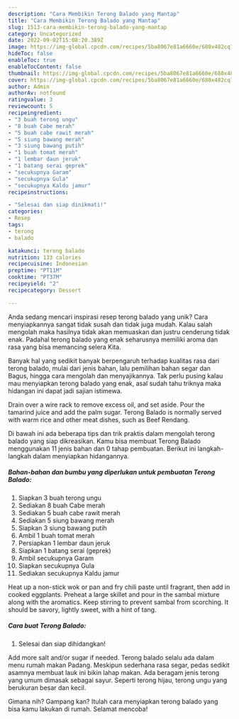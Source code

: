 ```yaml
---
description: "Cara Membikin Terong Balado yang Mantap"
title: "Cara Membikin Terong Balado yang Mantap"
slug: 1513-cara-membikin-terong-balado-yang-mantap
category: Uncategorized
date: 2022-09-02T15:08:20.389Z
image: https://img-global.cpcdn.com/recipes/5ba8067e81a6660e/680x482cq70/terong-balado-foto-resep-utama.jpg
hideToc: false
enableToc: true
enableTocContent: false
thumbnail: https://img-global.cpcdn.com/recipes/5ba8067e81a6660e/680x482cq70/terong-balado-foto-resep-utama.jpg
cover: https://img-global.cpcdn.com/recipes/5ba8067e81a6660e/680x482cq70/terong-balado-foto-resep-utama.jpg
author: Admin
authorAv: notfound
ratingvalue: 3
reviewcount: 5
recipeingredient:
- "3 buah terong ungu"
- "8 buah Cabe merah"
- "5 buah cabe rawit merah"
- "5 siung bawang merah"
- "3 siung bawang putih"
- "1 buah tomat merah"
- "1 lembar daun jeruk"
- "1 batang serai geprek"
- "secukupnya Garam"
- "secukupnya Gula"
- "secukupnya Kaldu jamur"
recipeinstructions:

- "Selesai dan siap dinikmati!"
categories:
- Resep
tags:
- terong
- balado

katakunci: terong balado 
nutrition: 133 calories
recipecuisine: Indonesian
preptime: "PT11M"
cooktime: "PT37M"
recipeyield: "2"
recipecategory: Dessert

---
```





Anda sedang mencari inspirasi resep terong balado yang unik? Cara menyiapkannya sangat tidak susah dan tidak juga mudah. Kalau salah mengolah maka hasilnya tidak akan memuaskan dan justru cenderung tidak enak. Padahal terong balado yang enak seharusnya memiliki aroma dan rasa yang bisa memancing selera Kita.





Banyak hal yang sedikit banyak berpengaruh terhadap kualitas rasa dari terong balado, mulai dari jenis bahan, lalu pemilihan bahan segar dan Bagus, hingga cara mengolah dan menyajikannya. Tak perlu pusing kalau mau menyiapkan terong balado yang enak,      asal sudah tahu triknya maka hidangan ini dapat jadi sajian istimewa.














Drain over a wire rack to remove excess oil, and set aside. Pour the tamarind juice and add the palm sugar. Terong Balado is normally served with warm rice and other meat dishes, such as Beef Rendang.






Di bawah ini ada beberapa tips dan trik praktis dalam mengolah terong balado yang siap dikreasikan. Kamu bisa membuat Terong Balado menggunakan 11 jenis bahan dan 0 tahap pembuatan. Berikut ini langkah-langkah dalam menyiapkan hidangannya.

<!--inarticleads1-->

##### Bahan-bahan dan bumbu yang diperlukan untuk pembuatan Terong Balado:

1. Siapkan 3 buah terong ungu
1. Sediakan 8 buah Cabe merah
1. Sediakan 5 buah cabe rawit merah
1. Sediakan 5 siung bawang merah
1. Siapkan 3 siung bawang putih
1. Ambil 1 buah tomat merah
1. Persiapkan 1 lembar daun jeruk
1. Siapkan 1 batang serai (geprek)
1. Ambil secukupnya Garam
1. Siapkan secukupnya Gula
1. Sediakan secukupnya Kaldu jamur


Heat up a non-stick wok or pan and fry chili paste until fragrant, then add in cooked eggplants. Preheat a large skillet and pour in the sambal mixture along with the aromatics. Keep stirring to prevent sambal from scorching. It should be savory, lightly sweet, with a hint of tang. 

<!--inarticleads2-->

##### Cara buat Terong Balado:


1. Selesai dan siap dihidangkan!

Add more salt and/or sugar if needed. Terong balado selalu ada dalam menu rumah makan Padang. Meskipun sederhana rasa segar, pedas sedikit asamnya membuat lauk ini bikin lahap makan. Ada beragam jenis terong yang umum dimasak sebagai sayur. Seperti terong hijau, terong ungu yang berukuran besar dan kecil. 

Gimana nih? Gampang kan? Itulah cara menyiapkan terong balado yang bisa kamu lakukan di rumah. Selamat mencoba!
